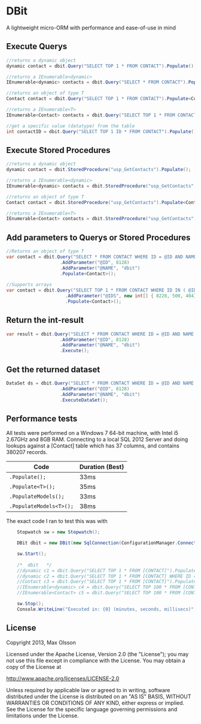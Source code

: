 DBit
====

A lightweight micro-ORM with performance and ease-of-use in mind


Execute Querys
-------------------------
```C#
//returns a dynamic object
dynamic contact = dbit.Query("SELECT TOP 1 * FROM CONTACT").Populate();

//returns a IEnumerable<dynamic>
IEnumerable<dynamic> contacts = dbit.Query("SELECT * FROM CONTACT").PopulateModels();

//returns an object of type T
Contact contact = dbit.Query("SELECT TOP 1 * FROM CONTACT").Populate<Contact>();

//returns a IEnumerable<T>
IEnumerable<Contact> contacts = dbit.Query("SELECT TOP 1 * FROM CONTACT").PopulateModels<Contact>();

//get a specific value (datatype) from the table
int contactID = dbit.Query("SELECT TOP 1 ID * FROM CONTACT").Populate();
```

Execute Stored Procedures
-------------------------
```C#
//returns a dynamic object
dynamic contact = dbit.StoredProcedure("usp_GetContacts").Populate();

//returns a IEnumerable<dynamic>
IEnumerable<dynamic> contacts = dbit.StoredProcedure("usp_GetContacts").PopulateModels();

//returns an object of type T
Contact contact = dbit.StoredProcedure("usp_GetContacts").Populate<Contact>();

//returns a IEnumerable<T>
IEnumerable<Contact> contacts = dbit.StoredProcedure("usp_GetContacts").PopulateModels<Contact>();
```

Add parameters to Querys or Stored Procedures
-------------------------
```C#
//Returns an object of type T
var contact = dbit.Query("SELECT * FROM CONTACT WHERE ID = @ID AND NAME = @NAME")
                    .AddParameter("@ID", 8128)
                    .AddParameter("@NAME", "dbit")
                    .Populate<Contact>();
                    
//Supports arrays
var contact = dbit.Query("SELECT TOP 1 * FROM CONTACT WHERE ID IN ( @IDS )")
                      .AddParameter("@IDS", new int[] { 8228, 500, 404})
                      .Populate<Contact>();
```
Return the int-result
-------------------------
```C#
var result = dbit.Query("SELECT * FROM CONTACT WHERE ID = @ID AND NAME = @NAME")
                    .AddParameter("@ID", 8128)
                    .AddParameter("@NAME", "dbit")
                    .Execute();
```
Get the returned dataset
-------------------------
```C#
DataSet ds = dbit.Query("SELECT * FROM CONTACT WHERE ID = @ID AND NAME = @NAME")
                    .AddParameter("@ID", 8128)
                    .AddParameter("@NAME", "dbit")
                    .ExecuteDataSet();
```

Performance tests
-------------------------

All tests were performed on a Windows 7 64-bit machine, with Intel i5 2.67GHz and 8GB RAM. 
Connecting to a local SQL 2012 Server and doing lookups against a [Contact] table which has 37 columns, and contains 380207 records.

| Code         |  Duration (Best) |
|------------- |---------- |
|`.Populate();`| 33ms |
|`.Populate<T>();`| 35ms |
|`.PopulateModels();`| 33ms |
|`.PopulateModels<T>();`| 38ms |

The exact code I ran to test this was with
```C#
    Stopwatch sw = new Stopwatch();

    DBit dbit = new DBit(new SqlConnection(ConfigurationManager.ConnectionStrings["DBConnection_DEV"].ToString()));

    sw.Start();
    
    /*  dbit   */
    //dynamic c1 = dbit.Query("SELECT TOP 1 * FROM [CONTACT]").Populate();
    //dynamic c2 = dbit.Query("SELECT TOP 1 * FROM [CONTACT] WHERE ID = @ID").AddParameter("@ID", 15318).Populate();
    //Contact c3 = dbit.Query("SELECT TOP 1 * FROM [CONTACT]").Populate<Contact>();
    //IEnumerable<dynamic> c4 = dbit.Query("SELECT TOP 100 * FROM [CONTACT]").PopulateModels();
    //IEnumerable<Contact> c5 = dbit.Query("SELECT TOP 100 * FROM [CONTACT]").PopulateModels<Contact>();

    sw.Stop();
    Console.WriteLine("Executed in: {0} (minutes, seconds, millisecs)", sw.Elapsed.ToString("mm\\:ss\\.fff"));

```
License
-------------------------

Copyright 2013, Max Olsson

Licensed under the Apache License, Version 2.0 (the "License");
you may not use this file except in compliance with the License.
You may obtain a copy of the License at

   http://www.apache.org/licenses/LICENSE-2.0

Unless required by applicable law or agreed to in writing, software
distributed under the License is distributed on an "AS IS" BASIS,
WITHOUT WARRANTIES OR CONDITIONS OF ANY KIND, either express or implied.
See the License for the specific language governing permissions and
limitations under the License.
